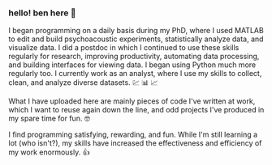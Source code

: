 ### hello! ben here :wave:	

I began programming on a daily basis during my PhD, where I used MATLAB to edit and build psychoacoustic experiments, statistically analyze data, and visualize data. I did a postdoc in which I continued to use these skills regularly for research, improving productivity, automating data processing, and building interfaces for viewing data. I began using Python much more regularly too. I currently work as an analyst, where I use my skills to collect, clean, and analyze diverse datasets. :chart: :bar_chart: :chart_with_upwards_trend:

What I have uploaded here are mainly pieces of code I've written at work, which I want to reuse again down the line, and odd projects I've produced in my spare time for fun. :nerd_face:

I find programming satisfying, rewarding, and fun. While I'm still learning a lot (who isn't?), my skills have increased the effectiveness and efficiency of my work enormously. :+1:
